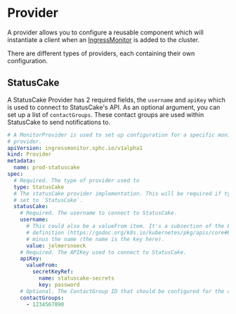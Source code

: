 # Provider

A provider allows you to configure a reusable component which will instantiate
a client when an [IngressMonitor](./ingress-monitor.md) is added to the cluster.

There are different types of providers, each containing their own configuration.

## StatusCake

A StatusCake Provider has 2 required fields, the `username` and `apiKey` which
is used to connect to StatusCake's API. As an optional argument, you can set up
a list of `contactGroups`. These contact groups are used within StatusCake to
send notifications to.

```yaml
# A MonitorProvider is used to set up configuration for a specific monitoring
# provider.
apiVersion: ingressmonitor.sphc.io/v1alpha1
kind: Provider
metadata:
  name: prod-statuscake
spec:
  # Required. The type of provider used to
  type: StatusCake
  # The statusCake provider implementation. This will be required if type is
  # set to `StatusCake`.
  statusCake:
    # Required. The username to connect to StatusCake.
    username:
      # This could also be a valueFrom item. It's a subsection of the EnvVar
      # definition (https://godoc.org/k8s.io/kubernetes/pkg/apis/core#EnvVar),
      # minus the name (the name is the key here).
      value: jelmersnoeck
    # Required. The APIKey used to connect to StatusCake.
    apiKey:
      valueFrom:
        secretKeyRef:
          name: statuscake-secrets
          key: password
    # Optional. The ContactGroup ID that should be configured for the checks.
    contactGroups:
      - 1234567890
```
